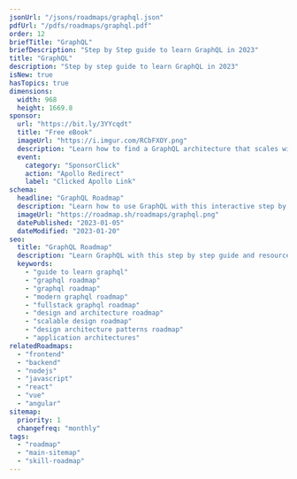 ```yaml
---
jsonUrl: "/jsons/roadmaps/graphql.json"
pdfUrl: "/pdfs/roadmaps/graphql.pdf"
order: 12
briefTitle: "GraphQL"
briefDescription: "Step by Step guide to learn GraphQL in 2023"
title: "GraphQL"
description: "Step by step guide to learn GraphQL in 2023"
isNew: true
hasTopics: true
dimensions:
  width: 968
  height: 1669.8
sponsor:
  url: "https://bit.ly/3YYcqdt"
  title: "Free eBook"
  imageUrl: "https://i.imgur.com/RCbFXOY.png"
  description: "Learn how to find a GraphQL architecture that scales with this free eBook from Apollo"
  event:
    category: "SponsorClick"
    action: "Apollo Redirect"
    label: "Clicked Apollo Link"
schema:
  headline: "GraphQL Roadmap"
  description: "Learn how to use GraphQL with this interactive step by step guide in 2023. We also have resources and short descriptions attached to the roadmap items so you can get everything you want to learn in one place."
  imageUrl: "https://roadmap.sh/roadmaps/graphql.png"
  datePublished: "2023-01-05"
  dateModified: "2023-01-20"
seo:
  title: "GraphQL Roadmap"
  description: "Learn GraphQL with this step by step guide and resources."
  keywords:
    - "guide to learn graphql"
    - "graphql roadmap"
    - "graphql roadmap"
    - "modern graphql roadmap"
    - "fullstack graphql roadmap"
    - "design and architecture roadmap"
    - "scalable design roadmap"
    - "design architecture patterns roadmap"
    - "application architectures"
relatedRoadmaps:
  - "frontend"
  - "backend"
  - "nodejs"
  - "javascript"
  - "react"
  - "vue"
  - "angular"
sitemap:
  priority: 1
  changefreq: "monthly"
tags:
  - "roadmap"
  - "main-sitemap"
  - "skill-roadmap"
---
```



